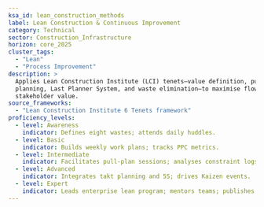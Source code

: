 ```yaml
---
ksa_id: lean_construction_methods
label: Lean Construction & Continuous Improvement
category: Technical
sector: Construction_Infrastructure
horizon: core_2025
cluster_tags:
  - "Lean"
  - "Process Improvement"
description: >
  Applies Lean Construction Institute (LCI) tenets—value definition, pull
  planning, Last Planner System, and waste elimination—to maximise flow and
  stakeholder value.
source_frameworks:
  - "Lean Construction Institute 6 Tenets framework"
proficiency_levels:
  - level: Awareness
    indicator: Defines eight wastes; attends daily huddles.
  - level: Basic
    indicator: Builds weekly work plans; tracks PPC metrics.
  - level: Intermediate
    indicator: Facilitates pull-plan sessions; analyses constraint logs.
  - level: Advanced
    indicator: Integrates takt planning and 5S; drives Kaizen events.
  - level: Expert
    indicator: Leads enterprise lean program; mentors teams; publishes continuous-improvement case studies.
---
```

